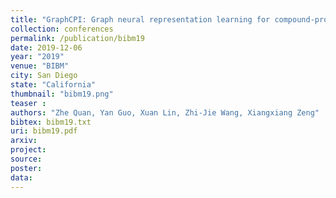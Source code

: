 ```yaml
---
title: "GraphCPI: Graph neural representation learning for compound-protein interaction"
collection: conferences
permalink: /publication/bibm19
date: 2019-12-06
year: "2019"
venue: "BIBM"
city: San Diego
state: "California"
thumbnail: "bibm19.png"
teaser : 
authors: "Zhe Quan, Yan Guo, Xuan Lin, Zhi-Jie Wang, Xiangxiang Zeng"
bibtex: bibm19.txt
uri: bibm19.pdf
arxiv: 
project: 
source:
poster: 
data:
---
```

